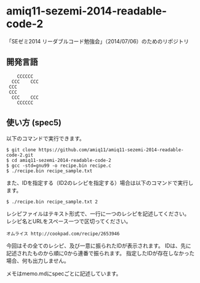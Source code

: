 amiq11-sezemi-2014-readable-code-2
==================================

「SEゼミ2014 リーダブルコード勉強会」（2014/07/06）のためのリポジトリ

開発言語
--------
```
    CCCCCC
  CCC    CCC
 CCC
 CCC
  CCC    CCC
    CCCCCC
```

使い方 (spec5)
------
以下のコマンドで実行できます。
```
$ git clone https://github.com/amiq11/amiq11-sezemi-2014-readable-code-2.git
$ cd amiq11-sezemi-2014-readable-code-2
$ gcc -std=gnu99 -o recipe.bin recipe.c
$ ./recipe.bin recipe_sample.txt
```

また、IDを指定する（ID2のレシピを指定する）場合は以下のコマンドで実行します。
```
$ ./recipe.bin recipe_sample.txt 2
```

レシピファイルはテキスト形式で、一行に一つのレシピを記述してください。
レシピ名とURLをスペース一つで区切ってください。

```
オムライス http://cookpad.com/recipe/2653946
```

今回はその全てのレシピ、及び一意に振られたIDが表示されます。
IDは、先に記述されたものから順に0から連番で振られます。
指定したIDが存在しなかった場合、何も出力しません。

メモはmemo.mdにspecごとに記述しています。
